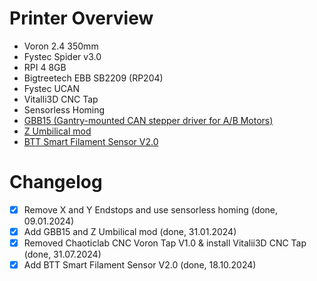 # Printer Overview

 - Voron 2.4 350mm
 - Fystec Spider v3.0
 - RPI 4 8GB
 - Bigtreetech EBB SB2209 (RP204)
 - Fystec UCAN
 - Vitalli3D CNC Tap 
 - Sensorless Homing
 - [GBB15 (Gantry-mounted CAN stepper driver for A/B Motors) ](https://github.com/tchleb/GBB15)
 - [Z Umbilical mod](https://github.com/juliusjj25/z-umbilical_mod)
 - [BTT Smart Filament Sensor V2.0](https://github.com/bigtreetech/smart-filament-detection-module/tree/master/V2.0)

# Changelog

 - [x] Remove X and Y Endstops and use sensorless homing (done, 09.01.2024)
 - [x] Add GBB15 and Z Umbilical mod (done, 31.01.2024)
 - [x] Removed Chaoticlab CNC Voron Tap V1.0 & install Vitalii3D CNC Tap (done, 31.07.2024)
 - [x] Add BTT Smart Filament Sensor V2.0 (done, 18.10.2024)